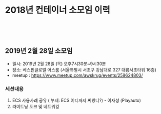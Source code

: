 # 2018년 컨테이너 소모임 이력

<br><br><br>
## 2019년 2월 28일 소모임
- 일시: 2019년 2월 28일 (목) 오후7시30분~9시30분
- 장소: 베스핀글로벌 어스룸 (서울특별시 서초구 강남대로 327 대륭서초타워 16층)
- meetup : https://www.meetup.com/awskrug/events/258624803/

### 세션내용 
1. ECS 사용사례 공유 ( 부제: ECS 어디까지 써봤니?) - 이재성 (Playauto)
2. 라이트닝 토크 및 네트워킹
